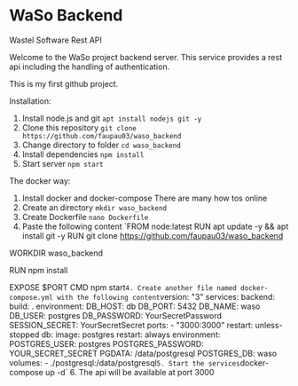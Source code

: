# WaSo Backend
Wastel Software Rest API

Welcome to the WaSo project backend server.
This service provides a rest api including the handling of authentication.

This is my first github project.

Installation:
 
 1. Install node.js and git
 `apt install nodejs git -y`
 2. Clone this repository
 `git clone https://github.com/faupau03/waso_backend`
 3. Change directory to folder
 `cd waso_backend`
 4. Install dependencies
 `npm install`
 5. Start server
 `npm start`

The docker way:
 
 1. Install docker and docker-compose
    There are many how tos online
 2. Create an directory
    `mkdir waso_backend`
 3. Create Dockerfile
    `nano Dockerfile`
 4. Paste the following content
    `FROM node:latest
RUN apt update -y && apt install git -y
RUN git clone https://github.com/faupau03/waso_backend

WORKDIR waso_backend

RUN npm install

EXPOSE $PORT
CMD npm start`
  4. Create another file named docker-compose.yml with the following content
  `version: "3"
services:
  backend:
    build: .
    environment:
      DB_HOST: db
      DB_PORT: 5432
      DB_NAME: waso
      DB_USER: postgres
      DB_PASSWORD: YourSecretPassword
      SESSION_SECRET: YourSecretSecret
    ports:
      - "3000:3000"
    restart: unless-stopped
  db:
    image: postgres
    restart: always
    environment:
      POSTGRES_USER: postgres
      POSTGRES_PASSWORD: YOUR_SECRET_SECRET
      PGDATA: /data/postgresql
      POSTGRES_DB: waso
    volumes:
      - ./postgresql:/data/postgresql`
  5. Start the services
  `docker-compose up -d`
  6. The api will be available at port 3000
